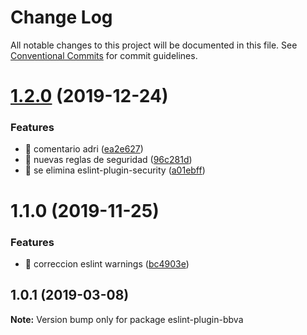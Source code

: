 # Change Log

All notable changes to this project will be documented in this file.
See [Conventional Commits](https://conventionalcommits.org) for commit guidelines.

# [1.2.0](https://github.com/BBVAEngineering/javascript/compare/eslint-plugin-bbva@1.1.0...eslint-plugin-bbva@1.2.0) (2019-12-24)


### Features

* 🎸 comentario adri ([ea2e627](https://github.com/BBVAEngineering/javascript/commit/ea2e627e76b1c700ef366d18b158f35cbfb8763b))
* 🎸 nuevas reglas de seguridad ([96c281d](https://github.com/BBVAEngineering/javascript/commit/96c281dce1870773c3a941221e0730dda2420345))
* 🎸 se elimina eslint-plugin-security ([a01ebff](https://github.com/BBVAEngineering/javascript/commit/a01ebffd6f8f9a27d98a925168149d38d0acf5e5))





# 1.1.0 (2019-11-25)


### Features

* 🎸 correccion eslint warnings ([bc4903e](https://github.com/BBVAEngineering/javascript/commit/bc4903efa79e29ba1fc76adab49d3691f8900a22))





## 1.0.1 (2019-03-08)

**Note:** Version bump only for package eslint-plugin-bbva
